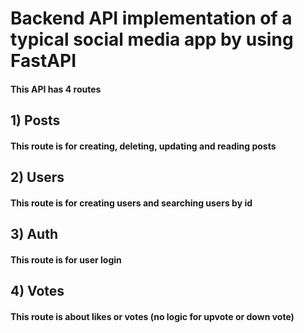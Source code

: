 # Backend API implementation of a typical social media app by using FastAPI

#### This API  has 4 routes

## 1) Posts 

#### This route is for creating, deleting, updating and reading posts

## 2) Users 

#### This route is for creating users and searching users by id

## 3) Auth

#### This route is for user login 

## 4) Votes

 #### This route is about likes or votes (no logic for upvote or down vote)